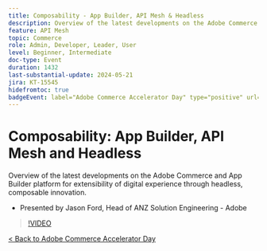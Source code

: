 ```yaml
---
title: Composability - App Builder, API Mesh & Headless
description: Overview of the latest developments on the Adobe Commerce and App Builder platform for extensibility of digital experience through headless, composable innovation. Presented by Jason Ford, Head of ANZ Solution Engineering - Adobe
feature: API Mesh
topic: Commerce
role: Admin, Developer, Leader, User
level: Beginner, Intermediate
doc-type: Event
duration: 1432
last-substantial-update: 2024-05-21
jira: KT-15545
hidefromtoc: true
badgeEvent: label="Adobe Commerce Accelerator Day" type="positive" url="https://experienceleague.adobe.com/en/docs/events/apac-commerce-recordings/2024/overview" 
---
```


# Composability: App Builder, API Mesh and Headless

Overview of the latest developments on the Adobe Commerce and App Builder platform for extensibility of digital experience through headless, composable innovation. 

+ Presented by Jason Ford, Head of ANZ Solution Engineering - Adobe

>[!VIDEO](https://video.tv.adobe.com/v/3429272/?learn=on)

[< Back to Adobe Commerce Accelerator Day](./overview.md)